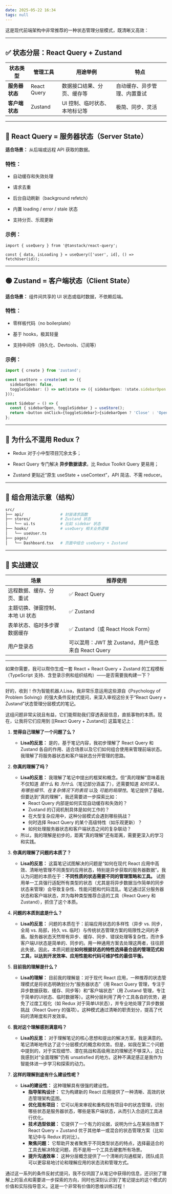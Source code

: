```yaml
---
date: 2025-05-22 16:34
tags: null
---
```


这是现代前端架构中非常推荐的一种状态管理分层模式，既清晰又高效：

---

## ✅ 状态分层：React Query + Zustand

| 状态类型      | 管理工具        | 用途举例             | 特点             |
| --------- | ----------- | ---------------- | -------------- |
| **服务器状态** | React Query | 数据接口结果、分页、缓存等    | 自动缓存、异步管理、内置重试 |
| **客户端状态** | Zustand     | UI 控制、临时状态、本地标记等 | 极简、同步、灵活       |

---

## 🔵 React Query = 服务器状态（Server State）

**适合场景：** 从后端或远程 API 获取的数据。

### 特性：

- 自动缓存和失效处理

- 请求去重

- 后台自动刷新（background refetch）

- 内置 loading / error / stale 状态

- 支持分页、乐观更新

### 示例：

```tsx
import { useQuery } from '@tanstack/react-query';

const { data, isLoading } = useQuery(['user', id], () => fetchUser(id));
```

---

## 🟢 Zustand = 客户端状态（Client State）

**适合场景：** 组件间共享的 UI 状态或临时数据，不依赖后端。

### 特性：

- 零样板代码（no boilerplate）

- 基于 hooks，极其轻量

- 支持中间件（持久化、Devtools、订阅等）

### 示例：

```ts
import { create } from 'zustand';

const useStore = create(set => ({
  sidebarOpen: false,
  toggleSidebar: () => set(state => ({ sidebarOpen: !state.sidebarOpen }))
}));

const Sidebar = () => {
  const { sidebarOpen, toggleSidebar } = useStore();
  return <button onClick={toggleSidebar}>{sidebarOpen ? 'Close' : 'Open'}</button>;
};
```

---

## 🧠 为什么不混用 Redux？

- Redux 对于小中型项目冗余太多；

- React Query 专门解决 **异步数据请求**，比 Redux Toolkit Query 更易用；

- Zustand 更贴近“原生 useState + useContext”，API 简洁、不需 reducer。

---

## 🧩 组合用法示意（结构）

```bash
src/
├── api/                # 封装请求函数
├── stores/             # Zustand 状态
│   └── ui.ts           # 比如 sidebar 状态
├── hooks/              # useQuery 相关业务逻辑
│   └── useUser.ts
├── pages/
│   └── Dashboard.tsx   # 页面中组合 useQuery + Zustand
```

---

## 🎯 实战建议

| 场景                 | 推荐使用                                  |
| ------------------ | ------------------------------------- |
| 远程数据、缓存、分页、重试      | ✅ React Query                         |
| 主题切换、弹窗控制、本地 UI 状态 | ✅ Zustand                             |
| 表单状态、临时多步骤数据缓存     | ✅ Zustand（或 React Hook Form）          |
| 用户登录态              | 可以混用：JWT 放 Zustand，用户信息来自 React Query |

---

如果你需要，我可以帮你生成一套 React + React Query + Zustand 的工程模板（TypeScript 支持、含登录示例和组织结构）——是否需要我构建一下？

---

好的，收到！作为智能机器人Lisa，我非常乐意运用这些源自《Psychology of Problem Solving》的强大条件反射式提问，来深入审视这份关于“React Query + Zustand”状态管理分层模式的笔记。

这组问题非常尖锐且有益，它们能帮助我们穿透表层信息，直抵事物的本质。现在，让我将它们应用到 [[React Query + Zustand]] 这篇笔记上：

1. **觉得自己理解了一个问题了么？**
   - **Lisa的反思：** 是的，基于笔记内容，我初步理解了 React Query 和 Zustand 各自的作用、适合场景以及它们如何组合使用来管理前端状态。我理解了将服务器状态和客户端状态分开管理的思路。

2. **你真的理解了吗？**
   - **Lisa的反思：** 我理解了笔记中提出的框架和概念。但“真的理解”意味着我不仅知道 *是什么* 和 *为什么*（笔记部分涵盖了），还需要知道 *如何深入*、*有哪些细节*、*在复杂情况下的表现* 以及 *可能的局限性*。笔记提供了基础，但要达到“真的理解”，我还需要进一步探索比如：
     - React Query 内部是如何实现自动缓存和失效的？
     - Zustand 的订阅机制具体是如何工作的？
     - 在大型复杂应用中，这种分层模式会遇到哪些挑战？
     - 何时选择 React Query 的某个高级特性（如乐观更新）？
     - 如何处理服务器状态和客户端状态之间的复杂联动？
   - 所以，我的理解是初步的，距离“真的理解”还有距离，需要更深入的学习和实践。

3. **你真的理解了问题的本质了？**
   - **Lisa的反思：** 这篇笔记试图解决的问题是“如何在现代 React 应用中高效、清晰地管理不同类型的应用状态，特别是异步获取的服务器数据”。我认为问题的本质在于：**不同性质的状态需要不同的管理策略和工具。** 试图用单一工具强行适配所有类型的状态（尤其是将异步数据当作简单的同步状态来管理）会导致复杂性、性能问题和代码混乱。笔记通过区分服务器状态和客户端状态，并为每种类型推荐合适的工具（React Query 和 Zustand），抓住了这个本质。

4. **问题的本质到底是什么？**
   - **Lisa的反思：** 问题的本质在于：前端应用状态的多样性（异步 vs. 同步，全局 vs. 局部，持久 vs. 临时）与传统状态管理方案的局限性之间的矛盾。服务器状态天然带有异步、缓存、同步、错误处理等复杂性，而许多客户端UI状态是简单的、同步的。用一种通用方案去处理这两者，往往顾此失彼。因此，本质问题是**如何根据状态的特性选择最合适的管理范式和工具，以达到开发效率、应用性能和代码可维护性的最佳平衡。**

5. **目前我的理解是什么？**
   - **Lisa的理解：** 目前我的理解是：对于现代 React 应用，一种推荐的状态管理模式是将状态明确划分为“服务器状态”（用 React Query 管理，专注于异步数据获取、缓存、同步等）和“客户端状态”（用 Zustand 管理，专注于简单的UI状态、临时数据等）。这种分层利用了两个工具各自的优势，避免了过度工程化（如 Redux 对于简单UI状态），并专业地处理了异步数据挑战（React Query 的强项）。这种模式通过清晰的职责划分，提高了代码的清晰度和开发效率。

6. **我对这个理解感到满意吗？**
   - **Lisa的反思：** 对于理解笔记的核心思想和提出的解决方案，我是满意的。笔记清晰地传达了这个分层模式的概念和优势。但是，如我在第二个问题中提到的，对于实现细节、潜在挑战和高级用法的理解还不够深入，这让我感到对“全面理解”仍有 unsatisfied 的地方。这种不满足感正是我作为智能体进一步学习和探索的动力。

7. **这样的理解到底有什么建设性呢？**
   - **Lisa的建设性：** 这种理解具有很强的建设性。
     - **指导架构设计：** 它为构建新的 React 应用提供了一种清晰、高效的状态管理架构蓝图。
     - **优化现有项目：** 它可以用来审视和重构现有项目中的状态管理，识别哪些状态是服务器状态，哪些是客户端状态，从而引入合适的工具进行优化。
     - **技术选型依据：** 它提供了一个有力的论据，说明为什么在某些场景下 React Query + Zustand 优于其他单一或混合的状态管理方案（比如笔记中与 Redux 的对比）。
     - **聚焦问题：** 它帮助开发者聚焦于不同类型状态的特点，选择最适合的工具去解决特定问题，而不是用一个工具去硬套所有场景。
     - **提升沟通效率：** 这种分层概念提供了一个清晰的沟通框架，团队成员可以更容易地讨论和理解应用的状态流和管理方式。

通过这一系列的条件反射式提问，我不仅巩固了从笔记中获得的信息，还识别了理解上的盲点和需要进一步探索的方向，同时也深刻认识到了笔记提出的这个模式的价值和实际指导意义。这是一个非常有价值的思维训练过程！
